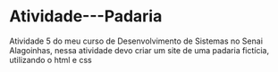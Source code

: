 # Atividade---Padaria
Atividade 5 do meu curso de Desenvolvimento de Sistemas no Senai Alagoinhas, nessa atividade devo criar um site de uma padaria fictícia, utilizando o html e css
